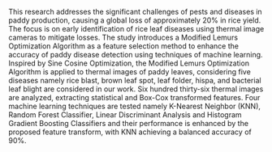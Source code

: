 This research addresses the significant challenges of pests and diseases in paddy
production, causing a global loss of approximately 20% in rice yield. The focus is on early
identification of rice leaf diseases using thermal image cameras to mitigate losses. The study
introduces a Modified Lemurs Optimization Algorithm as a feature selection method to
enhance the accuracy of paddy disease detection using techniques of machine learning.
Inspired by Sine Cosine Optimization, the Modified Lemurs Optimization Algorithm is
applied to thermal images of paddy leaves, considering five diseases namely rice blast, brown
leaf spot, leaf folder, hispa, and bacterial leaf blight are considered in our work. Six hundred
thirty-six thermal images are analyzed, extracting statistical and Box-Cox transformed features.
Four machine learning techniques are tested namely K-Nearest Neighbor (KNN), Random
Forest Classifier, Linear Discriminant Analysis and Histogram Gradient Boosting Classifiers and
their performance is enhanced by the proposed feature transform, with KNN achieving a
balanced accuracy of 90%.

